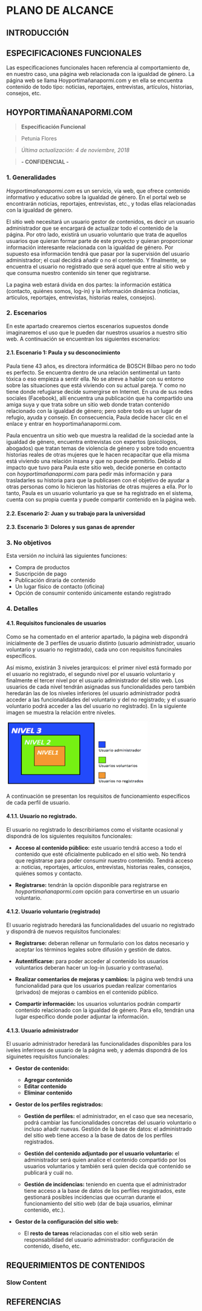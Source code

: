 # PLANO DE ALCANCE

## INTRODUCCIÓN



## ESPECIFICACIONES FUNCIONALES
Las especificaciones funcionales hacen referencia al comportamiento de, en nuestro caso, una página web relacionada con la igualdad de género. La página web se llama Hoyportimañanapormi.com y en ella se encuentra contenido de todo tipo: noticias, reportajes, entrevistas, artículos, historias, consejos, etc.

## HOYPORTIMAÑANAPORMI.COM
> **Especificación Funcional**

> Petunia Flores

> *Última actualización: 4 de noviembre, 2018*
									
> **- CONFIDENCIAL -**

### 1. Generalidades
*Hoyportimañanapormi.com* es un servicio, vía web, que ofrece contenido informativo y educativo sobre la igualdad de género. En el portal web se encontrarán noticias, reportajes, entrevistas, etc., y todas ellas relacionadas con la igualdad de género. 

El sitio web necesitará un usuario gestor de contenidos, es decir un usuario administrador que se encargará de actualizar todo el contenido de la página. Por otro lado, existirá un usuario voluntario que trata de aquellos usuarios que quieran formar parte de este proyecto y quieran proporcionar información interesante relacionada con la igualdad de género. Por supuesto esa información tendrá que pasar por la supervisión del usuario administrador; el cual decidirá añadir o no el contenido. Y finalmente, se encuentra el usuario no registrado que será aquel que entre al sitio web y que consuma nuestro contenido sin tener que registrarse. 

La pagina web estará divida en dos partes: la información estática (contacto, quiénes somos, log-in)  y la información dinámica (noticias, articulos, reportajes, entrevistas, historias reales, consejos).

### 2. Escenarios
En este apartado crearemos ciertos escenarios supuestos donde imaginaremos el uso que le pueden dar nuestros usuarios a nuestro sitio web. A continuación se encuentran los siguientes escenarios:

#### 2.1. Escenario 1: Paula y su desconocimiento
Paula tiene 43 años, es directora informática de BOSCH Bilbao pero no todo es perfecto. Se encuentra dentro de una relación sentimental un tanto tóxica o eso empieza a sentir ella. No se atreve a hablar con su entorno sobre las situaciones que está viviendo con su actual pareja. Y como no tiene donde refugiarse decide sumergirse en Internet. En una de sus redes sociales (Facebook), allí encuentra una publicación que ha compartido una amiga suya y que trata sobre un sitio web donde tratan contenido relacionado con la igualdad de género; pero sobre todo es un lugar de refugio, ayuda y consejo. En consecuencia, Paula decide hacer clic en el enlace y entrar en hoyportimañanapormi.com. 

Paula encuentra un sitio web que muestra la realidad de la sociedad ante la igualdad de género, encuentra entrevistas con expertos (psicólogos, abogados) que tratan temas de violencia de género y sobre todo encuentra historias reales de otras mujeres que le hacen recapacitar que ella misma está viviendo una relación insana y que no puede permitirlo. Debido al impacto que tuvo para Paula este sitio web, decide ponerse en contacto con *hoyportimañanapormi.com* para pedir más información y para trasladarles su historia para que la publicasen con el objetivo de ayudar a otras personas como lo hicieron las historias de otras mujeres a ella. Por lo tanto, Paula es un usuario voluntario ya que se ha registrado en el sistema, cuenta con su propia cuenta y puede compartir contenido en la página web.

#### 2.2. Escenario 2: Juan y su trabajo para la universidad

#### 2.3. Escenario 3: Dolores y sus ganas de aprender

### 3. No objetivos
Esta versión *no* incluirá las siguientes funciones:

* Compra de productos
* Suscripción de pago
* Publicación diraria de contenido
* Un lugar físico de contacto (oficina)
* Opción de consumir contenido únicamente estando registrado

### 4. Detalles
#### 4.1. Requisitos funcionales de usuarios
Como se ha comentado en el anterior apartado, la página web dispondrá inicialmente de 3 perfiles de usuario distinto (usuario administrador, usuario voluntario y usuario no registrado), cada uno con requisitos funcinales específicos.

Así mismo, existirán 3 niveles jerarquicos: el primer nivel está formado por el usuario no registrado, el segundo nivel por el usuario voluntario y finalmente el tercer nivel por el usuario administrador del sitio web. Los usuarios de cada nivel tendrán asignadas sus funcionalidades pero también heredarán las de los niveles inferiores (el usuario administrador podrá acceder a las funcionalidades del voluntario y del no registrado; y el usuario voluntario podrá acceder a las del usuario no registrado). En la siguiente imagen se muestra la relación entre niveles. 

![Niveles de usuarios](/2-alcance/Niveles.png)

A continuación se presentan los requisitos de funcionamiento especificos de cada perfil de usuario.

#### 4.1.1. Usuario no registrado.
El usuario no registrado lo describiriamos como el visitante ocasional y dispondrá de los siguientes requisitos funcionales: 

  * **Acceso al contenido público:** este usuario tendrá acceso a todo el contenido que esté oficialmente publicado en el sitio web. No tendrá que registrarse para poder consumir nuestro contenido. Tendrá acceso a: noticias, reportajes, articulos, entrevistas, historias reales, consejos, quiénes somos y contacto.

  * **Registrarse:** tendrán la opción disponible para registrarse en *hoyportimañanapormi.com* opción para convertirse en un usuario voluntario. 


#### 4.1.2. Usuario voluntario (registrado)
El usuario registrado heredará las funcionalidades del usuario no registrado y dispondrá de nuevos requisitos funcionales:

  * **Registrarse:** deberan rellenar un formulario con los datos necesario y aceptar los términos legales sobre difusión y gestión de datos. 

  * **Autentificarse:** para poder acceder al contenido los usuarios voluntarios deberan hacer un log-in (usuario y contraseña).

  * **Realizar comentarios de mejoras y cambios:** la página web tendrá una funcionalidad para que los usuarios puedan realizar comentarios (privados) de mejoras o cambios en el contenido público. 

  * **Compartir información:** los usuarios voluntarios podrán compartir contenido relacionado con la igualdad de género. Para ello, tendrán una lugar específico donde poder adjuntar la información. 


#### 4.1.3. Usuario administrador
El usuario administrador heredará las funcionalidades disponibles para los iveles inferiroes de usuario de la página web, y además dispondrá de los siguinetes requisitos funcionales:

- **Gestor de contenido:**
  * **Agregar contenido**
  * **Editar contenido**
  * **Eliminar contenido**


- **Gestor de los perfiles registrados:**
  * **Gestión de perfiles:** el administrador, en el caso que sea necesario, podrá cambiar las funcionalidades concretas del usuario voluntario o incluso añadir nuevas.
  Gestión de la base de datos: el administrado del sitio web tiene acceso a la base de datos de los perfiles registrados. 

  * **Gestión del contenido adjuntado por el usuario voluntario:** el administrador será quien analice el contenido compartido por los usuarios voluntarios y también será quien decida qué contenido se publicará y cuál no. 

  * **Gestión de incidencias:** teniendo en cuenta que el administrador tiene acceso a la base de datos de los perfiles resgistrados, este gestionará posibles incidencias que ocurran durante el funcionamiento del sitio web (dar de baja usuarios, eliminar contenido, etc.).


- **Gestor de la configuración del sitio web:**
  * El **resto de tareas** relacionadas con el sitio web serán responsabilidad del usuario administrador: configuración de contenido, diseño, etc. 



## REQUERIMIENTOS DE CONTENIDOS

### Slow Content 



## REFERENCIAS
